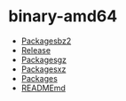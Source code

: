 binary-amd64
========================

- [Packagesbz2](Packagesbz2)
- [Release](Release)
- [Packagesgz](Packagesgz)
- [Packagesxz](Packagesxz)
- [Packages](Packages)
- [READMEmd](READMEmd)
